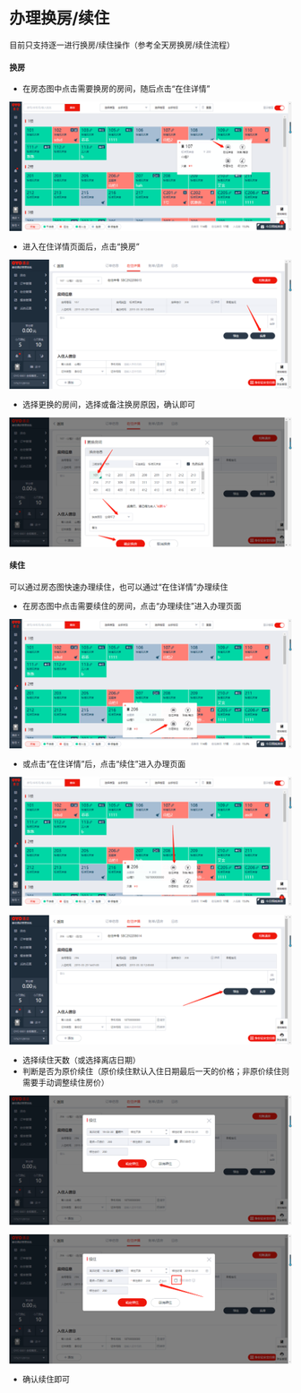 # 办理换房/续住

目前只支持逐一进行换房/续住操作（参考全天房换房/续住流程）

#### 换房

* 在房态图中点击需要换房的房间，随后点击“在住详情”

![](../../../.gitbook/assets/image%20%28428%29.png)

* 进入在住详情页面后，点击“换房”

![](../../../.gitbook/assets/image%20%28146%29.png)

* 选择更换的房间，选择或备注换房原因，确认即可

![](../../../.gitbook/assets/image%20%28621%29.png)

#### 续住

可以通过房态图快速办理续住，也可以通过“在住详情”办理续住

* 在房态图中点击需要续住的房间，点击“办理续住”进入办理页面

![](../../../.gitbook/assets/image%20%28485%29.png)

* 或点击“在住详情”后，点击“续住”进入办理页面

![](../../../.gitbook/assets/image%20%28104%29.png)

![](../../../.gitbook/assets/image%20%28231%29.png)

* 选择续住天数（或选择离店日期）
* 判断是否为原价续住（原价续住默认入住日期最后一天的价格；非原价续住则需要手动调整续住房价）

![](../../../.gitbook/assets/image%20%2882%29.png)

![](../../../.gitbook/assets/image%20%28925%29.png)

* 确认续住即可

